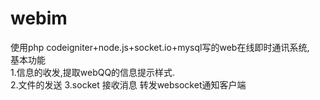 webim
=====

使用php codeigniter+node.js+socket.io+mysql写的web在线即时通讯系统,  
基本功能  
 1.信息的收发,提取webQQ的信息提示样式.  
 2.文件的发送
 3.socket 接收消息 转发websocket通知客户端
